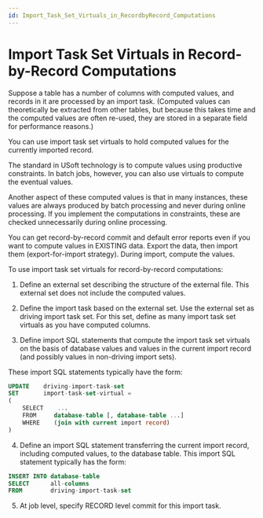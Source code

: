 ```yaml
---
id: Import_Task_Set_Virtuals_in_RecordbyRecord_Computations
---
```


# Import Task Set Virtuals in Record-by-Record Computations

Suppose a table has a number of columns with computed values, and records in it are processed by an import task. (Computed values can theoretically be extracted from other tables, but because this takes time and the computed values are often re-used, they are stored in a separate field for performance reasons.)

You can use import task set virtuals to hold computed values for the currently imported record.

The standard in USoft technology is to compute values using productive constraints. In batch jobs, however, you can also use virtuals to compute the eventual values.

Another aspect of these computed values is that in many instances, these values are always produced by batch processing and never during online processing. If you implement the computations in constraints, these are checked unnecessarily during online processing.

You can get record-by-record commit and default error reports even if you want to compute values in EXISTING data. Export the data, then import them (export-for-import strategy). During import, compute the values.

To use import task set virtuals for record-by-record computations:

1. Define an external set describing the structure of the external file. This external set does not include the computed values.

2. Define the import task based on the external set. Use the external set as driving import task set. For this set, define as many import task set virtuals as you have computed columns.

3. Define import SQL statements that compute the import task set virtuals on the basis of database values and values in the current import record (and possibly values in non-driving import sets).

These import SQL statements typically have the form:

```sql
UPDATE    driving-import-task-set
SET       import-task-set-virtual =
(
    SELECT    ...
    FROM     database-table [, database-table ...]
    WHERE    (join with current import record)
)

```

4. Define an import SQL statement transferring the current import record, including computed values, to the database table. This import SQL statement typically has the form:

```sql
INSERT INTO database-table
SELECT      all-columns
FROM        driving-import-task-set

```

5. At job level, specify RECORD level commit for this import task.